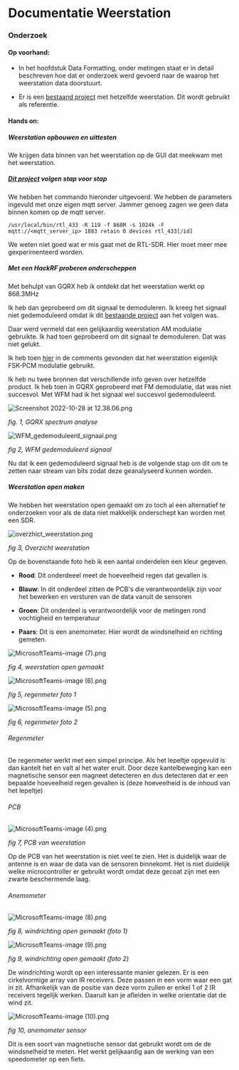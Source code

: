 # Documentatie Weerstation

### Onderzoek

#### Op voorhand:

- In het hoofdstuk Data Formatting, onder metingen staat er in detail beschreven hoe dat er onderzoek werd gevoerd naar de waarop het weerstation data doorstuurt.

- Er is een [bestaand project](https://www.skyon.be/maak-je-weerstation-geconnecteerd-en-slim/) met hetzelfde weerstation. Dit wordt gebruikt als referentie.

#### Hands on:

##### Weerstation opbouwen en uittesten

We krijgen data binnen van het weerstation op de GUI dat meekwam met het weerstation. 

##### [Dit project](https://www.skyon.be/maak-je-weerstation-geconnecteerd-en-slim/) volgen stap voor stap

We hebben het commando hieronder uitgevoerd. We hebben de parameters ingevuld met onze eigen mqtt server. Jammer genoeg zagen we geen data binnen komen op de mqtt server. 

```
/usr/local/bin/rtl_433 -R 119 -f 868M -s 1024k -F mqtt://<mqtt_server_ip> 1883 retain 0 devices rtl_433[/id]
```

We weten niet goed wat er mis gaat met de RTL-SDR. Hier moet meer mee gexperimenteerd worden.

##### Met een HackRF proberen onderscheppen

Met behulpt van GQRX heb ik ontdekt dat het weerstation werkt op 868.3MHz

Ik heb dan geprobeerd om dit signaal te demoduleren. Ik kreeg het signaal niet gedemoduleerd omdat ik dit [bestaande project](https://github.com/andreafabrizi/BresserWeatherCenter) aan het volgen was. 

Daar werd vermeld dat een gelijkaardig weerstation AM modulatie gebruikte. Ik had toen geprobeerd om dit signaal te demoduleren. Dat was niet gelukt. 

Ik heb toen [hier](https://github.com/merbanan/rtl_433/blob/master/src/devices/bresser_5in1.c) in de comments gevonden dat het weerstation eigenlijk FSK-PCM modulatie gebruikt.

Ik heb nu twee bronnen dat verschillende info geven over hetzelfde product. Ik heb toen in GQRX geprobeerd met FM demodulatie, dat was niet succesvol. Met WFM had ik het signaal wel succesvol gedemoduleerd.

![Screenshot 2022-10-28 at 12.38.06.png](./Screenshot%202022-10-28%20at%2012.38.06.png)

*fig. 1, GQRX spectrum analyse*

![WFM_gedemoduleerd_signaal.png](./WFM_gedemoduleerd_signaal.png)

*fig 2, WFM gedemoduleerd signaal*

Nu dat ik een gedemoduleerd signaal heb is de volgende stap om dit om te zetten naar stream van bits zodat deze geanalyseerd kunnen worden.

##### Weerstation open maken

We hebben het weerstation open gemaakt om zo toch al een alternatief te onderzoeken voor als de data niet makkelijk onderschept kan worden met een SDR.

![overzhict_weerstation.png](./overzhict_weerstation.png)

*fig 3, Overzicht weerstation*

Op de bovenstaande foto heb ik een aantal onderdelen een kleur gegeven.

- **Rood**: Dit onderdeeel meet de hoeveelheid regen dat gevallen is

- **Blauw**: In dit onderdeel zitten de PCB's die verantwoordelijk zijn voor het bewerken en versturen van de data vanuit de sensoren

- **Groen**: Dit onderdeel is verantwoordelijk voor de metingen rond vochtigheid en temperatuur

- **Paars**: Dit is een anemometer. Hier wordt de windsnelheid en richting gemeten.

![MicrosoftTeams-image (7).png](./MicrosoftTeams-image%20(7).png)

*fig 4, weerstation open gemaakt*

![MicrosoftTeams-image (6).png](./MicrosoftTeams-image%20(6).png)

*fig 5, regenmeter foto 1*

![MicrosoftTeams-image (5).png](./MicrosoftTeams-image%20(5).png)

*fig 6, regenmeter foto 2*

###### Regenmeter

De regenmeter werkt met een simpel principe. Als het lepeltje opgevuld is dan kantelt het en valt al het water eruit. Door deze kantelbeweging kan een magnetische sensor een magneet detecteren en dus detecteren dat er een bepaalde hoeveelheid regen gevallen is (deze hoeveelheid is de inhoud van het lepeltje)

###### PCB

![MicrosoftTeams-image (4).png](./MicrosoftTeams-image%20(4).png)

*fig 7, PCB van weerstation*

Op de PCB van het weerstation is niet veel te zien. Het is duidelijk waar de antenne is en waar de data van de sensoren binnekomt. Het is niet duidelijk welke microcontroller er gebruikt wordt omdat deze gecoat zijn met een zwarte beschermende laag.

###### Anemometer

![MicrosoftTeams-image (8).png](./MicrosoftTeams-image%20(8).png)

*fig 8, windrichting open gemaakt (foto 1)*

![MicrosoftTeams-image (9).png](./MicrosoftTeams-image%20(9).png)

*fig 9, windrichting open gemaakt (foto 2)*

De windrichting wordt op een interessante manier gelezen. Er is een cirkelvormige array van IR receivers. Deze passen in een vorm waar een gat in zit. Afhankelijk van de positie van deze vorm zullen er enkel 1 of 2 IR receivers tegelijk werken. Daaruit kan je afleiden in welke orientatie dat de wind zit.

![MicrosoftTeams-image (10).png](./MicrosoftTeams-image%20(10).png)

*fig 10, anemometer sensor*

Dit is een soort van magnetische sensor dat gebruikt wordt om de de windsnelheid te meten. Het werkt gelijkaardig aan de werking van een speedometer op een fiets.
